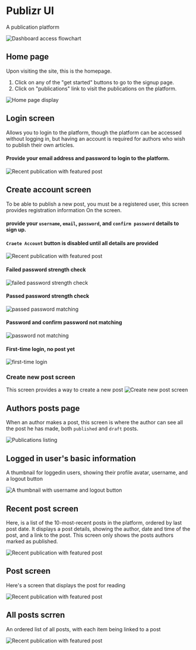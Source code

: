 # Publizr UI
A publication platform

![Dashboard access flowchart](./public/screenshot/dashboard-flow.png)

## Home page
Upon visiting the site, this is the homepage.
1. Click on any of the "get started" buttons to go to the signup page.
2. Click on "publications" link to visit the publications on the platform.

![Home page display](./public/screenshot/0-home-page.png)

## Login screen
Allows you to login to the platform, though the platform can be accessed without logging in, but having an account is required for authors who wish to publish their own articles.

#### Provide your email address and password to login to the platform.
![Recent publication with featured post](./public/screenshot/5-login.png)

## Create account screen
To be able to publish a new post, you must be a registered user, this screen provides registration information
On the screen.
#### provide your `username`, `email`, `password`, and `confirm password` details to sign up.
#### `Craete Account` button is disabled until all details are provided

![Recent publication with featured post](./public/screenshot/8-create-account.png)

#### Failed password strength check
![failed password strength check](./public/screenshot//09-failed-password-strength.png)

#### Passed password strength check
![passed password matching](./public/screenshot/10-passed-password-strength.png)

#### Password and confirm password not matching
![password not matching](./public/screenshot/11-password-not-matching.png)

#### First-time login, no post yet
![first-time login](./public/screenshot/12-dashboard-no-post.png)

### Create new post screen
This screen provides a way to create a new post
![Create new post screen](./public/screenshot/3-create-new-post.png)

## Authors posts page
When an author makes a post, this screen is where the author can see all the post he has made, both `published` and `draft` posts.

![Publications listing](./public/screenshot/1-authors-post-listing.png)

## Logged in user's basic information
A thumbnail for loggedin users, showing their profile avatar, username, and a logout button

![A thumbnail with username and logout button](./public/screenshot/2-thumbnail-with-logout.png)

## Recent post screen
Here, is a list of the 10-most-recent posts in the platform, ordered by last post date.
It displays a post details, showing the author, date and time of the post, and a link to the post.
This screen only shows the posts authors marked as published.

![Recent publication with featured post](./public/screenshot/4-recent-publications.png)

## Post screen
Here's a screen that displays the post for reading

![Recent publication with featured post](./public/screenshot/6-post-detail.png)

## All posts scrren
An ordered list of all posts, with each item being linked to a post

![Recent publication with featured post](./public/screenshot/7-all-post-listing.png)
